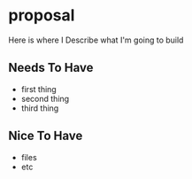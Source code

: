 # proposal
Here is where I Describe what I'm going to build

## Needs To Have
- first thing
- second thing
- third thing

## Nice To Have 
- files
- etc
